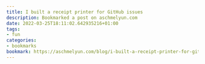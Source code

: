```yaml
---
title: I built a receipt printer for GitHub issues
description: Bookmarked a post on aschmelyun.com
date: 2022-03-25T18:11:02.642935216+01:00
tags:
- fun
categories:
- bookmarks
bookmark: https://aschmelyun.com/blog/i-built-a-receipt-printer-for-github-issues/
---
```



